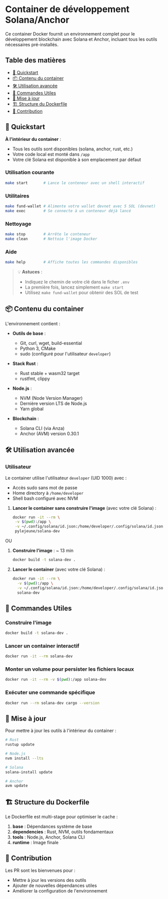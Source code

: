 # Container de développement Solana/Anchor

Ce container Docker fournit un environnement complet pour le développement blockchain avec Solana et Anchor, incluant tous les outils nécessaires pré-installés.

## Table des matières

- [🚀 Quickstart](#-quickstart)
- [📦 Contenu du container](#-contenu-du-container)
- [🛠 Utilisation avancée](#-utilisation-avancée)
- [📌 Commandes Utiles](#-commandes-utiles)
- [🔄 Mise à jour](#-mise-à-jour)
- [🏗 Structure du Dockerfile](#-structure-du-dockerfile)
- [🤝 Contribution](#-contribution)

## 🚀 Quickstart

  **À l'intérieur du container** :
   - Tous les outils sont disponibles (solana, anchor, rust, etc.)
   - Votre code local est monté dans `/app`
   - Votre clé Solana est disponible à son emplacement par défaut


### Utilisation courante

```bash
make start       # Lance le conteneur avec un shell interactif
```

### Utilitaires

```bash
make fund-wallet # Alimente votre wallet devnet avec 5 SOL (devnet)
make exec        # Se connecte à un conteneur déjà lancé
```

### Nettoyage

```bash
make stop        # Arrête le conteneur
make clean       # Nettoie l'image Docker
```

### Aide

```bash
make help        # Affiche toutes les commandes disponibles
```

> 💡 **Astuces** :
> - Indiquez le chemin de votre clé dans le ficher `.env`
> - La première fois, lancez simplement `make start`
> - Utilisez `make fund-wallet` pour obtenir des SOL de test

## 📦 Contenu du container

L'environnement contient :

- **Outils de base** :
  - Git, curl, wget, build-essential
  - Python 3, CMake
  - sudo (configuré pour l'utilisateur `developer`)

- **Stack Rust** :
  - Rust stable + wasm32 target
  - rustfmt, clippy

- **Node.js** :
  - NVM (Node Version Manager)
  - Dernière version LTS de Node.js
  - Yarn global

- **Blockchain** :
  - Solana CLI (via Anza)
  - Anchor (AVM) version 0.30.1

## 🛠 Utilisation avancée

### Utilisateur

Le container utilise l'utilisateur `developer` (UID 1000) avec :

- Accès sudo sans mot de passe
- Home directory à `/home/developer`
- Shell bash configuré avec NVM

1. **Lancer le container sans construire l'image** (avec votre clé Solana) :

    ```bash
   docker run -it --rm \
     -v $(pwd):/app \
     -v ~/.config/solana/id.json:/home/developer/.config/solana/id.json \
     pylejeune/solana-dev
   ```

OU

1. **Construire l'image** : ~ 13 min

    ```bash
    docker build -t solana-dev .
    ```

2. **Lancer le container** (avec votre clé Solana) :

   ```bash
   docker run -it --rm \
     -v $(pwd):/app \
     -v ~/.config/solana/id.json:/home/developer/.config/solana/id.json \
     solana-dev
   ```

## 📌 Commandes Utiles

### Construire l'image

```sh
docker build -t solana-dev .
```

### Lancer un container interactif

```sh
docker run -it --rm solana-dev
```

### Monter un volume pour persister les fichiers locaux

```sh
docker run -it --rm -v $(pwd):/app solana-dev
```

### Exécuter une commande spécifique

```sh
docker run --rm solana-dev cargo --version
```

## 🔄 Mise à jour

Pour mettre à jour les outils à l'intérieur du container :

```bash
# Rust
rustup update

# Node.js
nvm install --lts

# Solana
solana-install update

# Anchor
avm update
```

## 🏗 Structure du Dockerfile

Le Dockerfile est multi-stage pour optimiser le cache :

1. **base** : Dépendances système de base
2. **dependencies** : Rust, NVM, outils fondamentaux
3. **tools** : Node.js, Anchor, Solana CLI
4. **runtime** : Image finale

## 🤝 Contribution

Les PR sont les bienvenues pour :

- Mettre à jour les versions des outils
- Ajouter de nouvelles dépendances utiles
- Améliorer la configuration de l'environnement

